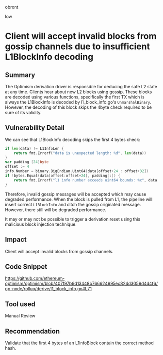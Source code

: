 obront

low

# Client will accept invalid blocks from gossip channels due to insufficient L1BlockInfo decoding

## Summary

The Optimism derivation driver is responsible for deducing the safe L2 state at any time. Clients hear about new L2 blocks using gossip. These blocks are decoded using various functions, specifically the first TX which is always the L1BlockInfo is decoded by l1_block_info.go's `UnmarshalBinary`. However, the decoding of this block skips the 4byte check required to be sure of its validity.

## Vulnerability Detail

We can see that L1BlockInfo decoding skips the first 4 bytes check:
```go
if len(data) != L1InfoLen {
	return fmt.Errorf("data is unexpected length: %d", len(data))
}
var padding [24]byte
offset := 4
info.Number = binary.BigEndian.Uint64(data[offset+24 : offset+32])
if !bytes.Equal(data[offset:offset+24], padding[:]) {
	return fmt.Errorf("l1 info number exceeds uint64 bounds: %x", data[offset:offset+32])
}
```
Therefore, invalid gossip messages will be accepted which may cause degraded performance. When the  block is pulled from L1, the pipeline will insert correct `L1BlockInfo` and ditch the gossip originated message. However, there still will be degraded performance. 

It may or may not be possible to trigger a derivation reset using this malicious block injection technique.

## Impact

Client will accept invalid blocks from gossip channels.

## Code Snippet

https://github.com/ethereum-optimism/optimism/blob/407f97b9d13448b766624995ec824d3059d4d4f6/op-node/rollup/derive/l1_block_info.go#L71

## Tool used

Manual Review

## Recommendation

Validate that the first 4 bytes of an L1InfoBlock contain the correct method hash.